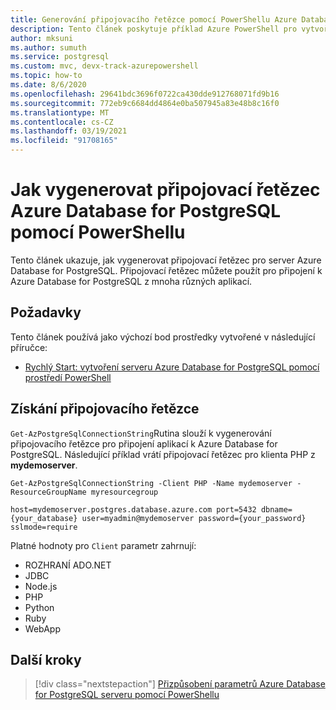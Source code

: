 ```yaml
---
title: Generování připojovacího řetězce pomocí PowerShellu Azure Database for PostgreSQL
description: Tento článek poskytuje příklad Azure PowerShell pro vytvoření připojovacího řetězce pro připojení k Azure Database for PostgreSQL.
author: mksuni
ms.author: sumuth
ms.service: postgresql
ms.custom: mvc, devx-track-azurepowershell
ms.topic: how-to
ms.date: 8/6/2020
ms.openlocfilehash: 29641bdc3696f0722ca430dde912768071fd9b16
ms.sourcegitcommit: 772eb9c6684dd4864e0ba507945a83e48b8c16f0
ms.translationtype: MT
ms.contentlocale: cs-CZ
ms.lasthandoff: 03/19/2021
ms.locfileid: "91708165"
---
```

# <a name="how-to-generate-an-azure-database-for-postgresql-connection-string-with-powershell"></a>Jak vygenerovat připojovací řetězec Azure Database for PostgreSQL pomocí PowerShellu

Tento článek ukazuje, jak vygenerovat připojovací řetězec pro server Azure Database for PostgreSQL. Připojovací řetězec můžete použít pro připojení k Azure Database for PostgreSQL z mnoha různých aplikací.

## <a name="requirements"></a>Požadavky

Tento článek používá jako výchozí bod prostředky vytvořené v následující příručce:

* [Rychlý Start: vytvoření serveru Azure Database for PostgreSQL pomocí prostředí PowerShell](quickstart-create-postgresql-server-database-using-azure-powershell.md)

## <a name="get-the-connection-string"></a>Získání připojovacího řetězce

`Get-AzPostgreSqlConnectionString`Rutina slouží k vygenerování připojovacího řetězce pro připojení aplikací k Azure Database for PostgreSQL. Následující příklad vrátí připojovací řetězec pro klienta PHP z **mydemoserver**.

```azurepowershell-interactive
Get-AzPostgreSqlConnectionString -Client PHP -Name mydemoserver -ResourceGroupName myresourcegroup
```

```Output
host=mydemoserver.postgres.database.azure.com port=5432 dbname={your_database} user=myadmin@mydemoserver password={your_password} sslmode=require
```

Platné hodnoty pro `Client` parametr zahrnují:

* ROZHRANÍ ADO&#46;NET
* JDBC
* Node.js
* PHP
* Python
* Ruby
* WebApp

## <a name="next-steps"></a>Další kroky

> [!div class="nextstepaction"]
> [Přizpůsobení parametrů Azure Database for PostgreSQL serveru pomocí PowerShellu](howto-configure-server-parameters-using-powershell.md)
